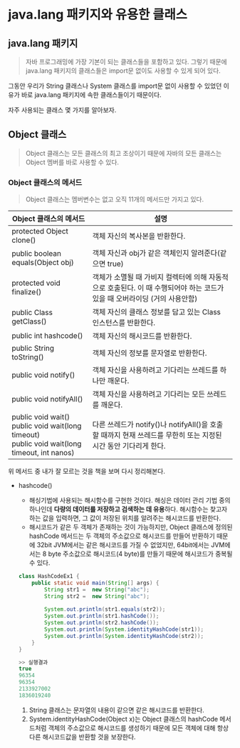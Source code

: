 # java.lang 패키지와 유용한 클래스



## java.lang 패키지

>   자바 프로그래밍에 가장 기본이 되는 클래스들을 포함하고 있다. 그렇기 때문에 java.lang 패키지의 클래스들은 import문 없이도 사용할 수 있게 되어 있다. 

그동안 우리가 String 클래스나 System 클래스를 import문 없이 사용할 수 있었던 이유가 바로 java.lang 패키지에 속한 클래스들이기 때문이다. 

자주 사용되는 클래스 몇 가지를 알아보자.

## Object 클래스

>   Object 클래스는 모든 클래스의 최고 조상이기 때문에 자바의 모든 클래스는 Object 멤버를 바로 사용할 수 있다.

### Object 클래스의 메서드

>   Object 클래스는 멤버변수는 없고 오직 11개의 메서드만 가지고 있다.

| Object 클래스의 메서드                                       | 설명                                                         |
| ------------------------------------------------------------ | ------------------------------------------------------------ |
| protected Object clone()                                     | 객체 자신의 복사본을 반환한다.                               |
| public boolean equals(Object obj)                            | 객체 자신과 obj가 같은 객체인지 알려준다(같으면 true)        |
| protected void finalize()                                    | 객체가 소멸될 때 가비지 컬렉터에 의해 자동적으로 호출된다. 이 때 수행되어야 하는 코드가 있을 때 오버라이딩 (거의 사용안함) |
| public Class getClass()                                      | 객체 자신의 클래스 정보를 담고 있는 Class 인스턴스를 반환한다. |
| public  int hashcode()                                       | 객체 자신의 해시코드를 반환한다.                             |
| public String toString()                                     | 객체 자신의 정보를 문자열로 반환한다.                        |
| public void notify()                                         | 객체 자신을 사용하려고 기다리는 쓰레드를 하나만 깨운다.      |
| public void notifyAll()                                      | 객체 자신을 사용하려고 기다리는 모든 쓰레드를 깨운다.        |
| public void wait()<br />public void wait(long timeout)<br />public void wait(long timeout, int nanos) | 다른 쓰레드가 notify()나 notifyAll()을 호출할 때까지 현재 쓰레드를 무한히 또는 지정된 시간 동안 기다리게 한다. |

위 메서드 중 내가 잘 모르는 것을 책을 보며 다시 정리해본다.

*   hashcode()

    *   해싱기법에 사용되는 해시함수를 구현한 것이다. 해싱은 데이터 관리 기법 중의 하나인데 **다량의 데이터를 저장하고 검색하는 데 유용**하다. 해시함수는 찾고자하는 값을 입력하면, 그 값이 저장된 위치를 알려주는 해시코드를 반환한다.
    *   해시코드가 같은 두 객체가 존재하는 것이 가능하지만, Object 클래스에 정의된 hashCode 메서드는 두 객체의 주소값으로 해시코드를 만들어 반환하기 때문에 32bit  JVM에서는 같은 해시코드를 가질 수 없었지만, 64bit에서는 JVM에서는 8 byte 주소값으로 해시코드(4 byte)를 만들기 때문에 해시코드가 중복될 수 있다.

    ```java
    class HashCodeEx1 {
    	public static void main(String[] args) {
            String str1 =  new String("abc");
            String str2 =  new String("abc");
            
            System.out.println(str1.equals(str2));
            System.out.println(str1.hashCode());
            System.out.println(str2.hashCode());
            System.out.println(System.identityHashCode(str1));
            System.out.println(System.identityHashCode(str2));
    	}
    }
    ```

    ```java
    >> 실행결과
    true
    96354
    96354
    2133927002
    1836019240
    ```

    1.   String 클래스는 문자열의 내용이 같으면 같은 해시코드를 반환한다.
    2.   System.identityHashCode(Object x)는 Object 클래스의 hashCode 메서드처럼 객체의 주소값으로 해시코드를 생성하기 때문에 모든 객체에 대해 항상 다른 해시코드값을 반환할 것을 보장한다.



